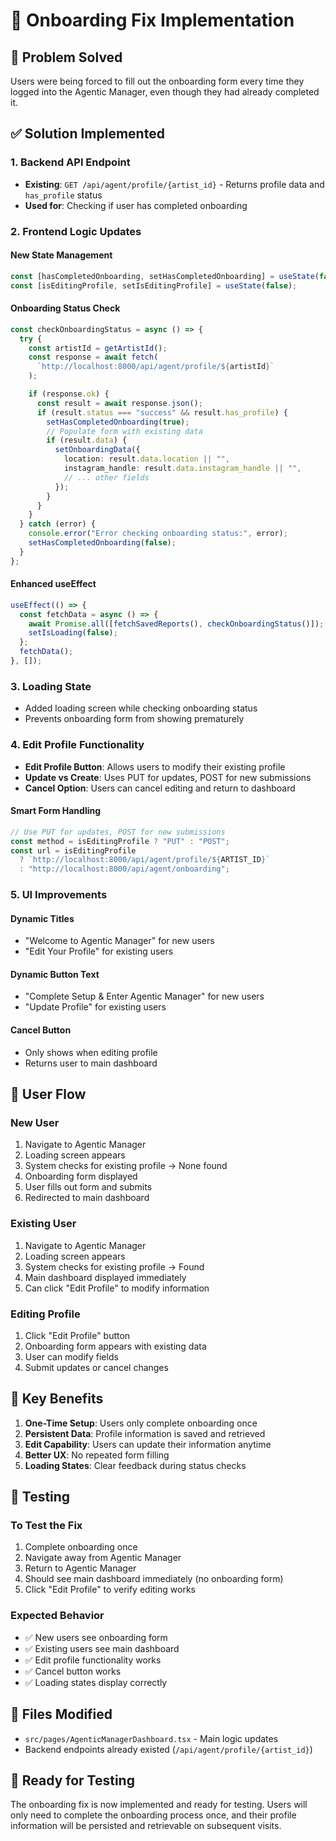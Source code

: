 # 🔧 Onboarding Fix Implementation

## 🎯 **Problem Solved**

Users were being forced to fill out the onboarding form every time they logged into the Agentic Manager, even though they had already completed it.

## ✅ **Solution Implemented**

### 1. **Backend API Endpoint**

- **Existing**: `GET /api/agent/profile/{artist_id}` - Returns profile data and `has_profile` status
- **Used for**: Checking if user has completed onboarding

### 2. **Frontend Logic Updates**

#### **New State Management**

```typescript
const [hasCompletedOnboarding, setHasCompletedOnboarding] = useState(false);
const [isEditingProfile, setIsEditingProfile] = useState(false);
```

#### **Onboarding Status Check**

```typescript
const checkOnboardingStatus = async () => {
  try {
    const artistId = getArtistId();
    const response = await fetch(
      `http://localhost:8000/api/agent/profile/${artistId}`
    );

    if (response.ok) {
      const result = await response.json();
      if (result.status === "success" && result.has_profile) {
        setHasCompletedOnboarding(true);
        // Populate form with existing data
        if (result.data) {
          setOnboardingData({
            location: result.data.location || "",
            instagram_handle: result.data.instagram_handle || "",
            // ... other fields
          });
        }
      }
    }
  } catch (error) {
    console.error("Error checking onboarding status:", error);
    setHasCompletedOnboarding(false);
  }
};
```

#### **Enhanced useEffect**

```typescript
useEffect(() => {
  const fetchData = async () => {
    await Promise.all([fetchSavedReports(), checkOnboardingStatus()]);
    setIsLoading(false);
  };
  fetchData();
}, []);
```

### 3. **Loading State**

- Added loading screen while checking onboarding status
- Prevents onboarding form from showing prematurely

### 4. **Edit Profile Functionality**

- **Edit Profile Button**: Allows users to modify their existing profile
- **Update vs Create**: Uses PUT for updates, POST for new submissions
- **Cancel Option**: Users can cancel editing and return to dashboard

#### **Smart Form Handling**

```typescript
// Use PUT for updates, POST for new submissions
const method = isEditingProfile ? "PUT" : "POST";
const url = isEditingProfile
  ? `http://localhost:8000/api/agent/profile/${ARTIST_ID}`
  : "http://localhost:8000/api/agent/onboarding";
```

### 5. **UI Improvements**

#### **Dynamic Titles**

- "Welcome to Agentic Manager" for new users
- "Edit Your Profile" for existing users

#### **Dynamic Button Text**

- "Complete Setup & Enter Agentic Manager" for new users
- "Update Profile" for existing users

#### **Cancel Button**

- Only shows when editing profile
- Returns user to main dashboard

## 🔄 **User Flow**

### **New User**

1. Navigate to Agentic Manager
2. Loading screen appears
3. System checks for existing profile → None found
4. Onboarding form displayed
5. User fills out form and submits
6. Redirected to main dashboard

### **Existing User**

1. Navigate to Agentic Manager
2. Loading screen appears
3. System checks for existing profile → Found
4. Main dashboard displayed immediately
5. Can click "Edit Profile" to modify information

### **Editing Profile**

1. Click "Edit Profile" button
2. Onboarding form appears with existing data
3. User can modify fields
4. Submit updates or cancel changes

## 🎯 **Key Benefits**

1. **One-Time Setup**: Users only complete onboarding once
2. **Persistent Data**: Profile information is saved and retrieved
3. **Edit Capability**: Users can update their information anytime
4. **Better UX**: No repeated form filling
5. **Loading States**: Clear feedback during status checks

## 🧪 **Testing**

### **To Test the Fix**

1. Complete onboarding once
2. Navigate away from Agentic Manager
3. Return to Agentic Manager
4. Should see main dashboard immediately (no onboarding form)
5. Click "Edit Profile" to verify editing works

### **Expected Behavior**

- ✅ New users see onboarding form
- ✅ Existing users see main dashboard
- ✅ Edit profile functionality works
- ✅ Cancel button works
- ✅ Loading states display correctly

## 📁 **Files Modified**

- `src/pages/AgenticManagerDashboard.tsx` - Main logic updates
- Backend endpoints already existed (`/api/agent/profile/{artist_id}`)

## 🚀 **Ready for Testing**

The onboarding fix is now implemented and ready for testing. Users will only need to complete the onboarding process once, and their profile information will be persisted and retrievable on subsequent visits.
